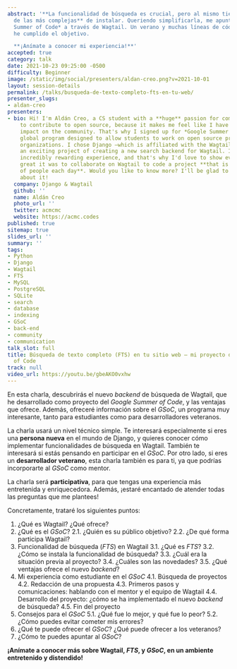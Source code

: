 ```yaml
---
abstract: '**La funcionalidad de búsqueda es crucial, pero al mismo tiempo es una
  de las más complejas** de instalar. Queriendo simplificarla, me apunté al *Google
  Summer of Code* a través de Wagtail. Un verano y muchas líneas de código más tarde,
  he cumplido el objetivo.

  **¡Anímate a conocer mi experiencia!**'
accepted: true
category: talk
date: 2021-10-23 09:25:00 -0500
difficulty: Beginner
image: /static/img/social/presenters/aldan-creo.png?v=2021-10-01
layout: session-details
permalink: /talks/busqueda-de-texto-completo-fts-en-tu-web/
presenter_slugs:
- aldan-creo
presenters:
- bio: Hi! I'm Aldán Creo, a CS student with a **huge** passion for computers! I love
    to contribute to open source, because it makes me feel like I have a meaningful
    impact on the community. That's why I signed up for *Google Summer of Code*, a
    global program designed to allow students to work on open source projects in established
    organizations. I chose Django –which is affiliated with the Wagtail CMS– to develop
    an exciting project of creating a new search backend for Wagtail. It's been an
    incredibly rewarding experience, and that's why I'd love to show everyone how
    great it was to collaborate on Wagtail to code a project **that is used by millions
    of people each day**. Would you like to know more? I'll be glad to tell you all
    about it!
  company: Django & Wagtail
  github: ''
  name: Aldán Creo
  photo_url: ''
  twitter: acmcmc
  website: https://acmc.codes
published: true
sitemap: true
slides_url: ''
summary: ''
tags:
- Python
- Django
- Wagtail
- FTS
- MySQL
- PostgreSQL
- SQLite
- search
- database
- indexing
- GSoC
- back-end
- community
- communication
talk_slot: full
title: Búsqueda de texto completo (FTS) en tu sitio web – mi proyecto de Google Summer
  of Code
track: null
video_url: https://youtu.be/gbeAKO0vxhw
---
```


En esta charla, descubrirás el nuevo *backend* de búsqueda de Wagtail, que he desarrollado como proyecto del *Google Summer of Code*, y las ventajas que ofrece. Además, ofreceré información sobre el *GSoC*, un programa muy interesante, tanto para estudiantes como para desarrolladores veteranos.

La charla usará un nivel técnico simple. Te interesará especialmente si eres una **persona nueva** en el mundo de Django, y quieres conocer cómo implementar funcionalidades de búsqueda en Wagtail. También te interesará si estás pensando en participar en el *GSoC*. Por otro lado, si eres un **desarrollador veterano**, esta charla también es para ti, ya que podrías incorporarte al *GSoC* como mentor.

La charla será **participativa**, para que tengas una experiencia más entretenida y enriquecedora. Además, ¡estaré encantado de atender todas las preguntas que me plantees!

Concretamente, trataré los siguientes puntos:

1. ¿Qué es Wagtail? ¿Qué ofrece?
2. ¿Qué es el *GSoC*?
    2.1. ¿Quién es su público objetivo?
    2.2. ¿De qué forma participa Wagtail?
3. Funcionalidad de búsqueda (*FTS*) en Wagtail
    3.1. ¿Qué es *FTS*?
    3.2. ¿Cómo se instala la funcionalidad de búsqueda?
    3.3. ¿Cuál era la situación previa al proyecto?
    3.4. ¿Cuáles son las novedades?
    3.5. ¿Qué ventajas ofrece el nuevo *backend*?
4. Mi experiencia como estudiante en el *GSoC*
    4.1. Búsqueda de proyectos
    4.2. Redacción de una propuesta
    4.3. Primeros pasos y comunicaciones: hablando con el mentor y el equipo de Wagtail
    4.4. Desarrollo del proyecto: ¿cómo se ha implementado el nuevo *backend* de búsqueda?
    4.5. Fin del proyecto
5. Consejos para el *GSoC*
    5.1. ¿Qué fue lo mejor, y qué fue lo peor?
    5.2. ¿Cómo puedes evitar cometer mis errores?
6. ¿Qué te puede ofrecer el *GSoC*? ¿Qué puede ofrecer a los veteranos?
7. ¿Cómo te puedes apuntar al *GSoC*?

**¡Anímate a conocer más sobre Wagtail, *FTS*, y *GSoC*, en un ambiente entretenido y distendido!**
